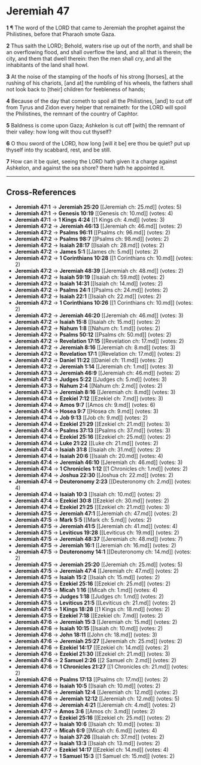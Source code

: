 # Jeremiah 47

**1** ¶ The word of the LORD that came to Jeremiah the prophet against the Philistines, before that Pharaoh smote Gaza.

**2** Thus saith the LORD; Behold, waters rise up out of the north, and shall be an overflowing flood, and shall overflow the land, and all that is therein; the city, and them that dwell therein: then the men shall cry, and all the inhabitants of the land shall howl.

**3** At the noise of the stamping of the hoofs of his strong [horses], at the rushing of his chariots, [and at] the rumbling of his wheels, the fathers shall not look back to [their] children for feebleness of hands;

**4** Because of the day that cometh to spoil all the Philistines, [and] to cut off from Tyrus and Zidon every helper that remaineth: for the LORD will spoil the Philistines, the remnant of the country of Caphtor.

**5** Baldness is come upon Gaza; Ashkelon is cut off [with] the remnant of their valley: how long wilt thou cut thyself?

**6** O thou sword of the LORD, how long [will it be] ere thou be quiet? put up thyself into thy scabbard, rest, and be still.

**7** How can it be quiet, seeing the LORD hath given it a charge against Ashkelon, and against the sea shore? there hath he appointed it.

---

## Cross-References

- **Jeremiah 47:1** → **Jeremiah 25:20** [[Jeremiah ch: 25.md]] (votes: 5)
- **Jeremiah 47:1** → **Genesis 10:19** [[Genesis ch: 10.md]] (votes: 4)
- **Jeremiah 47:1** → **1 Kings 4:24** [[1 Kings ch: 4.md]] (votes: 3)
- **Jeremiah 47:2** → **Jeremiah 46:13** [[Jeremiah ch: 46.md]] (votes: 2)
- **Jeremiah 47:2** → **Psalms 96:11** [[Psalms ch: 96.md]] (votes: 2)
- **Jeremiah 47:2** → **Psalms 98:7** [[Psalms ch: 98.md]] (votes: 2)
- **Jeremiah 47:2** → **Isaiah 28:17** [[Isaiah ch: 28.md]] (votes: 2)
- **Jeremiah 47:2** → **James 5:1** [[James ch: 5.md]] (votes: 2)
- **Jeremiah 47:2** → **1 Corinthians 10:28** [[1 Corinthians ch: 10.md]] (votes: 2)
- **Jeremiah 47:2** → **Jeremiah 48:39** [[Jeremiah ch: 48.md]] (votes: 2)
- **Jeremiah 47:2** → **Isaiah 59:19** [[Isaiah ch: 59.md]] (votes: 2)
- **Jeremiah 47:2** → **Isaiah 14:31** [[Isaiah ch: 14.md]] (votes: 2)
- **Jeremiah 47:2** → **Psalms 24:1** [[Psalms ch: 24.md]] (votes: 2)
- **Jeremiah 47:2** → **Isaiah 22:1** [[Isaiah ch: 22.md]] (votes: 2)
- **Jeremiah 47:2** → **1 Corinthians 10:26** [[1 Corinthians ch: 10.md]] (votes: 2)
- **Jeremiah 47:2** → **Jeremiah 46:20** [[Jeremiah ch: 46.md]] (votes: 3)
- **Jeremiah 47:2** → **Isaiah 15:8** [[Isaiah ch: 15.md]] (votes: 2)
- **Jeremiah 47:2** → **Nahum 1:8** [[Nahum ch: 1.md]] (votes: 2)
- **Jeremiah 47:2** → **Psalms 50:12** [[Psalms ch: 50.md]] (votes: 2)
- **Jeremiah 47:2** → **Revelation 17:15** [[Revelation ch: 17.md]] (votes: 2)
- **Jeremiah 47:2** → **Jeremiah 8:16** [[Jeremiah ch: 8.md]] (votes: 3)
- **Jeremiah 47:2** → **Revelation 17:1** [[Revelation ch: 17.md]] (votes: 2)
- **Jeremiah 47:2** → **Daniel 11:22** [[Daniel ch: 11.md]] (votes: 2)
- **Jeremiah 47:2** → **Jeremiah 1:14** [[Jeremiah ch: 1.md]] (votes: 3)
- **Jeremiah 47:3** → **Jeremiah 46:9** [[Jeremiah ch: 46.md]] (votes: 2)
- **Jeremiah 47:3** → **Judges 5:22** [[Judges ch: 5.md]] (votes: 3)
- **Jeremiah 47:3** → **Nahum 2:4** [[Nahum ch: 2.md]] (votes: 2)
- **Jeremiah 47:3** → **Jeremiah 8:16** [[Jeremiah ch: 8.md]] (votes: 3)
- **Jeremiah 47:4** → **Ezekiel 7:12** [[Ezekiel ch: 7.md]] (votes: 3)
- **Jeremiah 47:4** → **Amos 9:7** [[Amos ch: 9.md]] (votes: 6)
- **Jeremiah 47:4** → **Hosea 9:7** [[Hosea ch: 9.md]] (votes: 3)
- **Jeremiah 47:4** → **Job 9:13** [[Job ch: 9.md]] (votes: 2)
- **Jeremiah 47:4** → **Ezekiel 21:29** [[Ezekiel ch: 21.md]] (votes: 3)
- **Jeremiah 47:4** → **Psalms 37:13** [[Psalms ch: 37.md]] (votes: 3)
- **Jeremiah 47:4** → **Ezekiel 25:16** [[Ezekiel ch: 25.md]] (votes: 2)
- **Jeremiah 47:4** → **Luke 21:22** [[Luke ch: 21.md]] (votes: 2)
- **Jeremiah 47:4** → **Isaiah 31:8** [[Isaiah ch: 31.md]] (votes: 2)
- **Jeremiah 47:4** → **Isaiah 20:6** [[Isaiah ch: 20.md]] (votes: 4)
- **Jeremiah 47:4** → **Jeremiah 46:10** [[Jeremiah ch: 46.md]] (votes: 3)
- **Jeremiah 47:4** → **1 Chronicles 1:12** [[1 Chronicles ch: 1.md]] (votes: 2)
- **Jeremiah 47:4** → **Joshua 22:30** [[Joshua ch: 22.md]] (votes: 2)
- **Jeremiah 47:4** → **Deuteronomy 2:23** [[Deuteronomy ch: 2.md]] (votes: 4)
- **Jeremiah 47:4** → **Isaiah 10:3** [[Isaiah ch: 10.md]] (votes: 2)
- **Jeremiah 47:4** → **Ezekiel 30:8** [[Ezekiel ch: 30.md]] (votes: 2)
- **Jeremiah 47:4** → **Ezekiel 21:25** [[Ezekiel ch: 21.md]] (votes: 3)
- **Jeremiah 47:5** → **Jeremiah 47:1** [[Jeremiah ch: 47.md]] (votes: 2)
- **Jeremiah 47:5** → **Mark 5:5** [[Mark ch: 5.md]] (votes: 2)
- **Jeremiah 47:5** → **Jeremiah 41:5** [[Jeremiah ch: 41.md]] (votes: 4)
- **Jeremiah 47:5** → **Leviticus 19:28** [[Leviticus ch: 19.md]] (votes: 2)
- **Jeremiah 47:5** → **Jeremiah 48:37** [[Jeremiah ch: 48.md]] (votes: 7)
- **Jeremiah 47:5** → **Jeremiah 16:1** [[Jeremiah ch: 16.md]] (votes: 2)
- **Jeremiah 47:5** → **Deuteronomy 14:1** [[Deuteronomy ch: 14.md]] (votes: 2)
- **Jeremiah 47:5** → **Jeremiah 25:20** [[Jeremiah ch: 25.md]] (votes: 5)
- **Jeremiah 47:5** → **Jeremiah 47:4** [[Jeremiah ch: 47.md]] (votes: 2)
- **Jeremiah 47:5** → **Isaiah 15:2** [[Isaiah ch: 15.md]] (votes: 2)
- **Jeremiah 47:5** → **Ezekiel 25:16** [[Ezekiel ch: 25.md]] (votes: 2)
- **Jeremiah 47:5** → **Micah 1:16** [[Micah ch: 1.md]] (votes: 4)
- **Jeremiah 47:5** → **Judges 1:18** [[Judges ch: 1.md]] (votes: 2)
- **Jeremiah 47:5** → **Leviticus 21:5** [[Leviticus ch: 21.md]] (votes: 2)
- **Jeremiah 47:5** → **1 Kings 18:28** [[1 Kings ch: 18.md]] (votes: 2)
- **Jeremiah 47:5** → **Ezekiel 7:18** [[Ezekiel ch: 7.md]] (votes: 2)
- **Jeremiah 47:6** → **Jeremiah 15:3** [[Jeremiah ch: 15.md]] (votes: 2)
- **Jeremiah 47:6** → **Isaiah 10:15** [[Isaiah ch: 10.md]] (votes: 2)
- **Jeremiah 47:6** → **John 18:11** [[John ch: 18.md]] (votes: 3)
- **Jeremiah 47:6** → **Jeremiah 25:27** [[Jeremiah ch: 25.md]] (votes: 2)
- **Jeremiah 47:6** → **Ezekiel 14:17** [[Ezekiel ch: 14.md]] (votes: 2)
- **Jeremiah 47:6** → **Ezekiel 21:30** [[Ezekiel ch: 21.md]] (votes: 3)
- **Jeremiah 47:6** → **2 Samuel 2:26** [[2 Samuel ch: 2.md]] (votes: 2)
- **Jeremiah 47:6** → **1 Chronicles 21:27** [[1 Chronicles ch: 21.md]] (votes: 2)
- **Jeremiah 47:6** → **Psalms 17:13** [[Psalms ch: 17.md]] (votes: 2)
- **Jeremiah 47:6** → **Isaiah 10:5** [[Isaiah ch: 10.md]] (votes: 2)
- **Jeremiah 47:6** → **Jeremiah 12:4** [[Jeremiah ch: 12.md]] (votes: 2)
- **Jeremiah 47:6** → **Jeremiah 12:12** [[Jeremiah ch: 12.md]] (votes: 5)
- **Jeremiah 47:6** → **Jeremiah 4:21** [[Jeremiah ch: 4.md]] (votes: 2)
- **Jeremiah 47:7** → **Amos 3:6** [[Amos ch: 3.md]] (votes: 2)
- **Jeremiah 47:7** → **Ezekiel 25:16** [[Ezekiel ch: 25.md]] (votes: 2)
- **Jeremiah 47:7** → **Isaiah 10:6** [[Isaiah ch: 10.md]] (votes: 3)
- **Jeremiah 47:7** → **Micah 6:9** [[Micah ch: 6.md]] (votes: 4)
- **Jeremiah 47:7** → **Isaiah 37:26** [[Isaiah ch: 37.md]] (votes: 2)
- **Jeremiah 47:7** → **Isaiah 13:3** [[Isaiah ch: 13.md]] (votes: 2)
- **Jeremiah 47:7** → **Ezekiel 14:17** [[Ezekiel ch: 14.md]] (votes: 4)
- **Jeremiah 47:7** → **1 Samuel 15:3** [[1 Samuel ch: 15.md]] (votes: 2)
